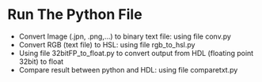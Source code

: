 # Run The Python File
  - Convert Image (.jpn, .png,...) to binary text file: using file conv.py
  -  Convert RGB (text file) to HSL: using file rgb_to_hsl.py
  -  Using file 32bitFP_to_float.py to convert output from HDL (floating point 32bit) to float
  -  Compare result between python and HDL: using file comparetxt.py
